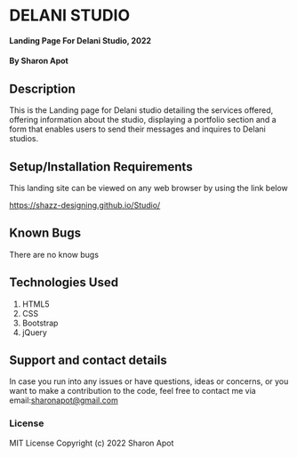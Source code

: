 # DELANI STUDIO

#### Landing Page For Delani Studio, 2022

#### By **Sharon Apot**

## Description

This is the Landing page for Delani studio detailing the services offered, offering information about the studio, displaying a portfolio section and a form that enables users to send their messages and inquires to Delani studios.

## Setup/Installation Requirements

This landing site can be viewed on any web browser by using the link below

https://shazz-designing.github.io/Studio/

## Known Bugs

There are no know bugs

## Technologies Used

1. HTML5
2. CSS
3. Bootstrap
4. jQuery

## Support and contact details
In case you run into any issues or have questions, ideas or concerns, or you want to make a contribution to the code, feel free to contact me via email:sharonapot@gmail.com

### License
MIT License Copyright (c) 2022 Sharon Apot
